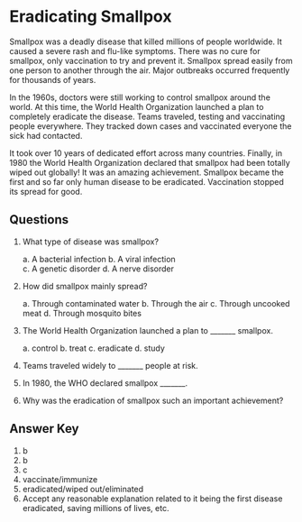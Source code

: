 # Eradicating Smallpox

Smallpox was a deadly disease that killed millions of people worldwide. It caused a severe rash and flu-like symptoms. There was no cure for smallpox, only vaccination to try and prevent it. Smallpox spread easily from one person to another through the air. Major outbreaks occurred frequently for thousands of years.

In the 1960s, doctors were still working to control smallpox around the world. At this time, the World Health Organization launched a plan to completely eradicate the disease. Teams traveled, testing and vaccinating people everywhere. They tracked down cases and vaccinated everyone the sick had contacted.

It took over 10 years of dedicated effort across many countries. Finally, in 1980 the World Health Organization declared that smallpox had been totally wiped out globally! It was an amazing achievement. Smallpox became the first and so far only human disease to be eradicated. Vaccination stopped its spread for good.

## Questions

1. What type of disease was smallpox?

   a. A bacterial infection
   b. A viral infection  
   c. A genetic disorder
   d. A nerve disorder

2. How did smallpox mainly spread?

   a. Through contaminated water
   b. Through the air
   c. Through uncooked meat
   d. Through mosquito bites

3. The World Health Organization launched a plan to _______ smallpox.

   a. control
   b. treat
   c. eradicate
   d. study

4. Teams traveled widely to _______ people at risk.

5. In 1980, the WHO declared smallpox _______.

6. Why was the eradication of smallpox such an important achievement?

## Answer Key

1. b
2. b
3. c
4. vaccinate/immunize
5. eradicated/wiped out/eliminated
6. Accept any reasonable explanation related to it being the first disease eradicated, saving millions of lives, etc.

